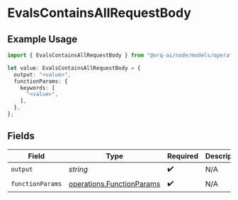 # EvalsContainsAllRequestBody

## Example Usage

```typescript
import { EvalsContainsAllRequestBody } from "@orq-ai/node/models/operations";

let value: EvalsContainsAllRequestBody = {
  output: "<value>",
  functionParams: {
    keywords: [
      "<value>",
    ],
  },
};
```

## Fields

| Field                                                                  | Type                                                                   | Required                                                               | Description                                                            |
| ---------------------------------------------------------------------- | ---------------------------------------------------------------------- | ---------------------------------------------------------------------- | ---------------------------------------------------------------------- |
| `output`                                                               | *string*                                                               | :heavy_check_mark:                                                     | N/A                                                                    |
| `functionParams`                                                       | [operations.FunctionParams](../../models/operations/functionparams.md) | :heavy_check_mark:                                                     | N/A                                                                    |
